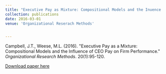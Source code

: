 ```yaml
---
title: "Executive Pay as Mixture: Compositional Models and the Inuence of CEO Pay on Firm Performance"
collection: publications
date: 2016-03-01
venue: 'Organizational Reserach Methods'


---
```

Campbell, J.T., Weese, M.L. (2016). &quot;Executive Pay as a Mixture: Compositional Models and the
Influence of CEO Pay on Firm Performance.&quot; <i>Organizational Research Methods</i>. 20(1):95-120. 

[Download paper here](http://weeseml.github.io/files/k_chart_paper.pdf)
